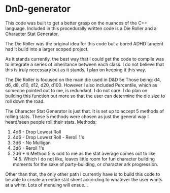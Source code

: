 # DnD-generator
This code was built to get a better grasp on the nuances of the C++ language. 
Included in this procedurally written code is a Die Roller and a Character Stat Generator. 

The Die Roller was the original idea for this code but a bored ADHD tangent had it build into a larger scoped project.

As it stands currently, the best way that I could get the code to compile was to integrate a series of inheritance between
each class. I do not believe that this is truly necessary but as it stands, I plan on keeping it this way.

The Die Roller is focused on the main die used in D&D 5e
Those being: d4, d6, d8, d10, d12, d20, d100. 
However I also included Percentile, which as someone pointed out to me, is redundant. I do not care. 
I do plan on building this function out more so that the user can determine the die size to roll down the road.

The Character Stat Generator is just that. 
It is set up to accept 5 methods of rolling stats. These 5 methods were chosen as just the general way I heard/seen
people roll their stats. 
Methods:
1. 4d6 - Drop Lowest Roll
2. 4d6 - Drop Lowest Roll - Reroll 1's
3. 3d6 - No Mulligan
4. 3d6 - Reroll 1's
5. 2d6 + 6
Method 5 is odd to me as the stat average comes out to like 14.5. Which I do not like, leaves little room for fun character
building moments for the sake of party-building, or character ark progression. 

Other than that, the only other path I currently have is to build this code to be able to create 
an entire stat sheet according to whatever the user wants at a whim. 
Lots of menuing will ensue... 
